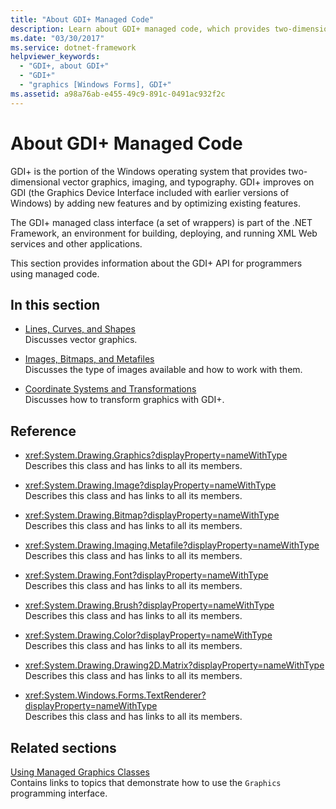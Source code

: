 ```yaml
---
title: "About GDI+ Managed Code"
description: Learn about GDI+ managed code, which provides two-dimensional vector graphics, imaging, and typography.
ms.date: "03/30/2017"
ms.service: dotnet-framework
helpviewer_keywords: 
  - "GDI+, about GDI+"
  - "GDI+"
  - "graphics [Windows Forms], GDI+"
ms.assetid: a98a76ab-e455-49c9-891c-0491ac932f2c
---
```

# About GDI+ Managed Code

GDI+ is the portion of the Windows operating system that provides two-dimensional vector graphics, imaging, and typography. GDI+ improves on GDI (the Graphics Device Interface included with earlier versions of Windows) by adding new features and by optimizing existing features.

The GDI+ managed class interface (a set of wrappers) is part of the .NET Framework, an environment for building, deploying, and running XML Web services and other applications.

This section provides information about the GDI+ API for programmers using managed code.

## In this section

- [Lines, Curves, and Shapes](lines-curves-and-shapes.md)  
 Discusses vector graphics.

- [Images, Bitmaps, and Metafiles](images-bitmaps-and-metafiles.md)  
 Discusses the type of images available and how to work with them.

- [Coordinate Systems and Transformations](coordinate-systems-and-transformations.md)  
 Discusses how to transform graphics with GDI+.

## Reference

- <xref:System.Drawing.Graphics?displayProperty=nameWithType>  
 Describes this class and has links to all its members.

- <xref:System.Drawing.Image?displayProperty=nameWithType>  
 Describes this class and has links to all its members.

- <xref:System.Drawing.Bitmap?displayProperty=nameWithType>  
 Describes this class and has links to all its members.
  
- <xref:System.Drawing.Imaging.Metafile?displayProperty=nameWithType>  
 Describes this class and has links to all its members.

- <xref:System.Drawing.Font?displayProperty=nameWithType>  
 Describes this class and has links to all its members.

- <xref:System.Drawing.Brush?displayProperty=nameWithType>  
 Describes this class and has links to all its members.

- <xref:System.Drawing.Color?displayProperty=nameWithType>  
 Describes this class and has links to all its members.

- <xref:System.Drawing.Drawing2D.Matrix?displayProperty=nameWithType>  
 Describes this class and has links to all its members.

- <xref:System.Windows.Forms.TextRenderer?displayProperty=nameWithType>  
 Describes this class and has links to all its members.

## Related sections

[Using Managed Graphics Classes](using-managed-graphics-classes.md)\
Contains links to topics that demonstrate how to use the `Graphics` programming interface.
